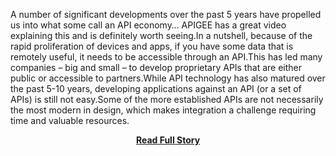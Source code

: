 <p>A number of significant developments over the past 5 years have propelled us into what some call an API economy… APIGEE has a great video explaining this and is definitely worth seeing.In a nutshell, because of the rapid proliferation of devices and apps, if you have some data that is remotely useful, it needs to be accessible through an API.This has led many companies – big and small – to develop proprietary APIs that are either public or accessible to partners.While API technology has also matured over the past 5-10 years, developing applications against an API (or a set of APIs) is still not easy.Some of the more established APIs are not necessarily the most modern in design, which makes integration a challenge requiring time and valuable resources.</p>
<center><p><a href="http://www.adigami.com/four-problems-facing-the-api-economy/" style='padding:25px; font-sze:18px; font-weight: bold;'>Read Full Story</a></p></center>
